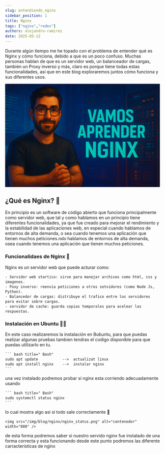```yaml
---
slug: entendiendo_nginx
sidebar_position: 1
title: Nginx
tags: ["nginx","redes"]
authors: alejandro-ramirez
date: 2025-05-12
---
```



<!-- truncate -->

Durante algún tiempo me he topado con el problema de entender qué es Nginx y cómo funciona, debido a que es un poco confuso. Muchas personas hablan de que es un servidor web, un balanceador de cargas, también un Proxy inverso y más, claro es porque tiene todas estas funcionalidades, así que en este blog exploraremos juntos cómo funciona y sus diferentes usos.

<img src="/img/blog/nginx/nginx.png" alt="contenedor" width="600" />

## ¿Qué es Nginx? 🫣

En principio es un software de código abierto que funciona principalmente como servidor web, que tal y como hablamos
en un principio tiene diferentes funcionalidades, ya que fue creado para mejorar el rendimiento y la estabilidad de
las aplicaciones web, en especial cuando hablamos de entornos de alta demanda, o sea cuando tenemos una aplicación que
tienen muchos peticiones.ndo hablamos de entornos de alta demanda, osea cuando tenemos una aplicación que tienen
muchos peticiones.

### Funcionalidaes de Nginx 🧰

Nginx es un servidor web que puede acturar como:

    - Servidor web startico: sirve para manejar archivos como html, css y imagenes.
    - Poxy inverso: reenvia peticiones a otros setvidores (como Node Js, Python).
    - Balancedor de cargas: distribuye el trafico entre los servidores para evitar sobre cargas.
    - servidor de cache: guarda copias temporales para acelear las respuestas.

### Instalación en Ubuntu 👨‍💻

En este caso realizaremos la instalación en Bubuntu, para que puedas realizar algunas pruebas tambien
tendras el codigo disponible para que puedas utilizarlo en tu.

    ``` bash title=" Bash"
    sudo apt update           -->  actualizat linux
    sudo apt install nginx    -->  instalar nginx
    ```
una vez instalado podremos probar si nginx esta corriendo adecuadamente usando

    ``` bash title=" Bash"
    sudo systemctl status nginx
    ```

lo cual mostra algo asi si todo sale correctamente 🥳

    <img src="/img/blog/nginx/nginx_status.png" alt="contenedor" width="800" />

de esta forma podremos saber si nuestro servido nginx fue instalado de una forma correcta y esta funcionando
desde este punto podremos las diferente carracteristicas de nginx
